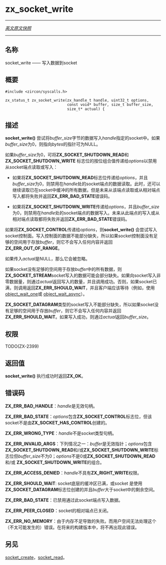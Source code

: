 # zx_socket_write
---

[*英文原文快照*](https://github.com/fuchsia-mirror/zircon/blob/9b1d42b6f62ed4a4fe443eb03e020c74abcc8875/docs/syscalls/socket_write.md)

---

<!-- ## NAME -->
## 名称

<!-- socket_write - write data to a socket -->
socket_write —— 写入数据到socket

<!-- ## SYNOPSIS -->
## 概要

```
#include <zircon/syscalls.h>

zx_status_t zx_socket_write(zx_handle_t handle, uint32_t options,
                            const void* buffer, size_t buffer_size,
                            size_t* actual) {
```

<!-- ## DESCRIPTION -->
## 描述
<!-- 
**socket_write**() attempts to write *buffer_size* bytes to the socket specified
by *handle*. The pointer to *bytes* may be NULL if *buffer_size* is zero. -->
**socket_write()** 尝试将*buffer_size*字节的数据写入*handle*指定的socket中。如果*buffer_size*为0，则指向*bytes*的指针可为NULL。

<!-- If *buffer_size* is zero, a bitwise combination of **ZX_SOCKET_SHUTDOWN_READ** and
**ZX_SOCKET_SHUTDOWN_WRITE** can be passed to *options* to disable reading or
writing from a socket endpoint: -->
如果*buffer_size*为0，可将**ZX_SOCKET_SHUTDOWN_READ**和**ZX_SOCKET_SHUTDOWN_WRITE** 标志位的按位组合值传递给*options*以禁用从socket端点读取或写入：
<!-- 
 * If **ZX_SOCKET_SHUTDOWN_READ** is passed to *options*, and *buffer_size* is
   0, then reading is disabled for the socket endpoint at *handle*. All data
   buffered in the socket at the time of the call can be read, but further reads
   from this endpoint or writes to the other endpoint of the socket will fail
   with **ZX_ERR_BAD_STATE**. -->
  * 如果将**ZX_SOCKET_SHUTDOWN_READ**标志位传递给*options*，并且*buffer_size*为0，则禁用在*handle*处的socket端点的数据读取。此时，还可以继续读取已在socket中缓冲的所有数据，但是未来从该端点读取或从相对端点写入都将失败并返回**ZX_ERR_BAD_STATE**错误码。
<!-- 
 * If **ZX_SOCKET_SHUTDOWN_WRITE** is passed to *options*, and *buffer_size* is
   0, then writing is disabled for the socket endpoint at *handle*. Further
   writes to this endpoint or reads from the other endpoint of the socket will
   fail with **ZX_ERR_BAD_STATE**. -->
  * 如果将**ZX_SOCKET_SHUTDOWN_WRITE**传递给*options*，并且*buffer_size*为0，则禁用在*handle*处的socket端点的数据写入。未来从此端点的写入或从相对端点读取都将失败并返回**ZX_ERR_BAD_STATE**错误码。
  
<!-- If **ZX_SOCKET_CONTROL** is passed to *options*, then **socket_write**()
attempts to write into the socket control plane. A write to the control plane is
never short. If the socket control plane has insufficient space for *buffer*, it
writes nothing and returns **ZX_ERR_OUT_OF_RANGE**. -->
如果将**ZX_SOCKET_CONTROL**传递给*options*，则**socket_write()** 会尝试写入socket控制面。写入控制面的数据不能部分缺失，所以如果socket控制面没有足够的空间用于存放*buffer*，则它不会写入任何内容并返回**ZX_ERR_OUT_OF_RANGE**。

<!-- If a NULL *actual* is passed in, it will be ignored. -->
如果传入*actual*是NULL，那么它会被忽略。


<!-- A **ZX_SOCKET_STREAM** socket write can be short if the socket does not have
enough space for all of *buffer*. If a non-zero amount of data was written to
the socket, the amount written is returned via *actual* and the call succeeds.
Otherwise, if the socket was already full, the call returns
**ZX_ERR_SHOULD_WAIT** and the client should wait (e.g., with
[object_wait_one](object_wait_one.md) or
[object_wait_async](object_wait_async.md)). -->
如果socket没有足够的空间用于存放*buffer*中的所有数据，则**ZX_SOCKET_STREAM**socket写入的数据可能会部分缺失。如果向socket写入非零数据量，则通过*actual*返回写入的数量，并且调用成功。否则，如果socket已满，则调用返回**ZX_ERR_SHOULD_WAIT**，并且客户端应该等待（例如，使用[object_wait_one](object_wait_one.md)或
[object_wait_async](object_wait_async.md)）。

<!-- A **ZX_SOCKET_DATAGRAM** socket write is never short. If the socket has
insufficient space for *buffer*, it writes nothing and returns
**ZX_ERR_SHOULD_WAIT**. If the write succeeds, *buffer_size* is returned via
*actual*. -->
**ZX_SOCKET_DATAGRAM**类型的socket写入不能部分缺失，所以如果socket没有足够的空间用于存放*buffer*，则它不会写入任何内容并返回**ZX_ERR_SHOULD_WAIT**。如果写入成功，则通过*actual*返回*buffer_size*。

<!-- ## RIGHTS -->
## 权限

TODO(ZX-2399)

<!-- ## RETURN VALUE -->
## 返回值

<!-- **socket_write**() returns **ZX_OK** on success. -->
**socket_write()** 执行成功时返回**ZX_OK**。

<!-- ## ERRORS -->
## 错误码

<!-- **ZX_ERR_BAD_HANDLE**  *handle* is not a valid handle. -->
**ZX_ERR_BAD_HANDLE**：*handle*是无效句柄。


<!-- **ZX_ERR_BAD_STATE**  *options* includes **ZX_SOCKET_CONTROL** and the
socket was not created with **ZX_SOCKET_HAS_CONTROL**. -->
**ZX_ERR_BAD_STATE**：*options*包含**ZX_SOCKET_CONTROL**标志位，但该socket不是由**ZX_SOCKET_HAS_CONTROL**创建的。

<!-- **ZX_ERR_WRONG_TYPE**  *handle* is not a socket handle. -->
**ZX_ERR_WRONG_TYPE**：*handle*不是socket类型句柄。

<!-- 
**ZX_ERR_INVALID_ARGS**  *buffer* is an invalid pointer,
**ZX_SOCKET_SHUTDOWN_READ** and/or **ZX_SOCKET_SHUTDOWN_WRITE** was passed to
*options* but *buffer_size* was not 0, or *options* was not 0 or a combination
or **ZX_SOCKET_SHUTDOWN_READ** and/or **ZX_SOCKET_SHUTDOWN_WRITE**. -->
**ZX_ERR_INVALID_ARGS**：下列情况之一：*buffer*是无效指针；*options*包含**ZX_SOCKET_SHUTDOWN_READ**和/或**ZX_SOCKET_SHUTDOWN_WRITE**标志位但*buffer_size*不为0；*options*不是0或**ZX_SOCKET_SHUTDOWN_READ** 和/或 **ZX_SOCKET_SHUTDOWN_WRITE**的组合。

<!-- **ZX_ERR_ACCESS_DENIED**  *handle* does not have **ZX_RIGHT_WRITE**. -->
**ZX_ERR_ACCESS_DENIED**：*handle*不具有**ZX_RIGHT_WRITE**权限。

<!-- **ZX_ERR_SHOULD_WAIT**  The buffer underlying the socket is full, or
the socket was created with **ZX_SOCKET_DATAGRAM** and *buffer* is
larger than the remaining space in the socket. -->
**ZX_ERR_SHOULD_WAIT**: socket底层的缓冲区已满，或socket
是使用**ZX_SOCKET_DATAGRAM**标志位创建的并且*buffer*大于socket中的剩余空间。

<!-- **ZX_ERR_BAD_STATE**  Writing has been disabled for this socket endpoint. -->
**ZX_ERR_BAD_STATE**：已禁用通过此socket端点写入数据。

<!-- **ZX_ERR_PEER_CLOSED**  The other side of the socket is closed. -->
**ZX_ERR_PEER_CLOSED**：socket的相对端点已关闭。

<!-- **ZX_ERR_NO_MEMORY**  Failure due to lack of memory.
There is no good way for userspace to handle this (unlikely) error.
In a future build this error will no longer occur. -->
**ZX_ERR_NO_MEMORY**：由于内存不足导致的失败。而用户空间无法处理这个（不太可能发生的）错误。在将来的构建版本中，将不再出现此错误。

<!-- ## SEE ALSO -->
## 另见

<!-- [socket_create](socket_create.md),
[socket_read](socket_read.md). -->
[socket_create](socket_create.md)，[socket_read](socket_read.md)。